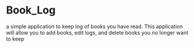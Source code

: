 # Book_Log
a simple application to keep log of books you have read. This application will allow you to add books, edit logs, and delete books you no longer want to keep

